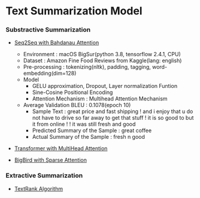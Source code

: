 # Text Summarization Model
### Substractive Summarization
* [Seq2Seq with Bahdanau Attention
](https://github.com/jyshin0926/Text-Summarization/blob/master/seq2seq_summarization_bdnau.ipynb)
  * Environment : macOS BigSur(python 3.8, tensorflow 2.4.1, CPU)
  * Dataset : Amazon Fine Food Reviews from Kaggle(lang: english)
  * Pre-processing : tokenizing(nltk), padding, tagging, word-embedding(dim=128)
  * Model
    * GELU approximation, Dropout, Layer normalization Funtion
    * Sine-Cosine Positional Encoding
    * Attention Mechanism : Multihead Attention Mechanism
  * Average Validation BLEU : 0.1078(epoch 10)
    * Sample Text : great price and fast shipping ! and i enjoy that
  u do not have to drive so far away to get that stuff ! it is
  so good to but it from online ! ! it was still fresh and good
    * Predicted Summary of the Sample : great coffee
    * Actual Summary of the Sample : fresh n good

* [Transformer with MultiHead Attention](https://github.com/jyshin0926/Text-Summarization/blob/master/Transformers_summarization.ipynb)
* [BigBird with Sparse Attention](https://github.com/jyshin0926/Text-Summarization/blob/master/seq2seq_summarization_bdnau.ipynb)

### Extractive Summarization
* [TextRank Algorithm](https://github.com/jyshin0926/Text-Summarization/blob/master/TextRank_kor.ipynb)
